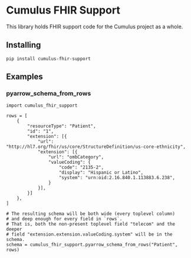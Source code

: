 # Cumulus FHIR Support

This library holds FHIR support code for the Cumulus project as a whole.

## Installing

```shell
pip install cumulus-fhir-support
```

## Examples

### pyarrow_schema_from_rows

```python3
import cumulus_fhir_support

rows = [
    {
        "resourceType": "Patient",
        "id": "1",
        "extension": [{
            "url": "http://hl7.org/fhir/us/core/StructureDefinition/us-core-ethnicity",
            "extension": [{
                "url": "ombCategory",
                "valueCoding": {
                    "code": "2135-2",
                    "display": "Hispanic or Latino",
                    "system": "urn:oid:2.16.840.1.113883.6.238",
                }
            }],
        }]
    },
]

# The resulting schema will be both wide (every toplevel column)
# and deep enough for every field in `rows`.
# That is, both the non-present toplevel field "telecom" and the deeper
# field "extension.extension.valueCoding.system" will be in the schema.
schema = cumulus_fhir_support.pyarrow_schema_from_rows("Patient", rows)
```
